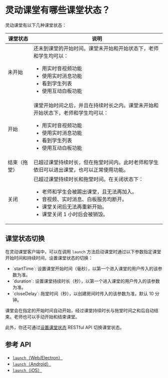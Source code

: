 # 灵动课堂有哪些课堂状态？

灵动课堂有以下几种课堂状态：

| 课堂状态 | 说明                                                                                                        |
|------|-----------------------------------------------------------------------------------------------------------|
| 未开始  | 还未到课堂的开始时间。课堂未开始和开始状态下，老师和学生均可以：<ul><li>用实时音视频功能</li><li>使用实时消息功能<li>看到学生列表</li><li>使用互动白板功能</li></ul> |
| 开始   | 课堂开始时间之后，并且在持续时长之内。课堂未开始和开始状态下，老师和学生均可以：<ul><li>用实时音视频功能</li><li>使用实时消息功能<li>看到学生列表</li><li>使用互动白板功能</li></ul> |
| 结束（拖堂）   | 已超过课堂持续时长，但在拖堂时间内。此时老师和学生依旧可以进出课堂，也可以正常使用功能。       |
| 关闭   | 已超过课堂持续时长和拖堂时间。在关闭状态下：<ul><li>老师和学生会被踢出课堂，且无法再加入。</li><li>音视频、实时消息、白板服务均断开。</li><li>课堂关闭后无法再重新开始。</li><li>课堂关闭 1 小时后会被销毁。</li></ul>                       |

## 课堂状态切换

在灵动课堂客户端中，可以在调用 `launch` 方法启动课堂时通过以下参数指定课堂开始时间和持续时间，设置课堂状态的切换：

<ul>
<li>`startTime`: 设置课堂开始时间（毫秒），以第一个进入课堂的用户传入的该参数为准。</li>
<li>`duration`: 设置课堂持续时长（秒），以第一个进入课堂的用户传入的该参数为准。</li>
<li>`closeDelay`: 拖堂时间（秒），以创建房间时传入的该参数为准，默认 10 分钟。</li>
</ul>

课堂会在指定的开始时间自动开始，经过课堂持续时长与拖堂时间之和后自动结束。老师也可以手动开始和结束课堂。

此外，你还可通过[设置课堂状态](agora_class_restful_api#%E8%AE%BE%E7%BD%AE%E8%AF%BE%E5%A0%82%E7%8A%B6%E6%80%81) RESTful API 切换课堂状态。

## 参考 API

- [`launch`（Web/Electron）](agora_class_api_ref_web#launch)
- [`launch`（Android）](agora_class_api_ref_android#launch)
- [`launch`（iOS）](agora_class_api_ref_ios#launch)


